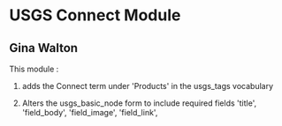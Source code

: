 # USGS Connect Module
## Gina Walton

This module :
1. adds the Connect term under 'Products' in the usgs_tags vocabulary
 
2. Alters the usgs_basic_node form to include required fields
        'title',
        'field_body',
        'field_image',
        'field_link',
